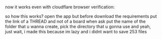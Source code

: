now it works even with cloudflare browser verification:

so
how this works?
open the app
but before download the requirements
put the link of a THREAD and not of a board when ask
put the name of the folder that u wanna create, pick the directory that u gonna use
and yeah, just wait,
i made this because im lazy and i didnt want to save 253 files
